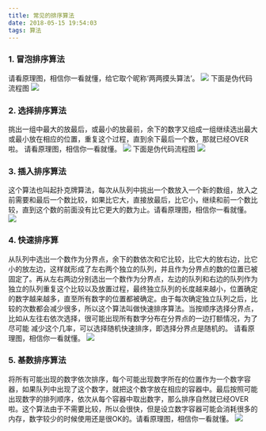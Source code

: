 ```yaml
---
title: 常见的排序算法
date: 2018-05-15 19:54:03
tags: 算法
---
```

### 1. 冒泡排序算法
请看原理图，相信你一看就懂，给它取个昵称‘两两摸头算法’。
![](bub.gif)
下面是伪代码流程图
![](pic.png)
### 2. 选择排序算法
挑出一组中最大的放最后，或最小的放最前，余下的数字又组成一组继续选出最大或最小放在相应的位置，重复这个过程，直到余下最后一个数，那就已经OVER啦。
请看原理图，相信你一看就懂。
![](sel.gif)
下面是伪代码流程图
![](selflow.png)
### 3. 插入排序算法
这个算法也叫起扑克牌算法，每次从队列中挑出一个数放入一个新的数组，放入之前需要和最后一个数比较，如果比它大，直接放最后，比它小，继续和前一个数比较，直到这个数的前面没有比它更大的数为止。请看原理图，相信你一看就懂。
![](ins.gif)
### 4. 快速排序算
从队列中选出一个数作为分界点，余下的数依次和它比较，比它大的放右边，比它小的放左边，这样就形成了左右两个独立的队列，并且作为分界点的数的位置已被固定了。再从左右两边分别选出一个数作为分界点，左边的队列和右边的队列作为独立的队列重复这个比较以及放置过程，最终独立队列的长度越来越小，位置确定的数字越来越多，直至所有数字的位置都被确定。由于每次确定独立队列之后，比较的次数都会减少很多，所以这个算法叫做快速排序算法。当按顺序选择分界点，比如从左往右依次选择，很可能出现所有数字分布在分界点的一边打额情况，为了尽可能
减少这个几率，可以选择随机快速排序，即选择分界点是随机的。
请看原理图，相信你一看就懂。
![](qui.gif)
### 5. 基数排序算法
将所有可能出现的数字依次排序，每个可能出现数字所在的位置作为一个数字容器，如果队列中出现了这个数字，就把这个数字放在相应的容器中。最后按照可能出现数字的排列顺序，依次从每个容器中取出数字，那么排序自然就已经OVER啦。这个算法由于不需要比较，所以会很快，但是设立数字容器可能会消耗很多的内存，数字较少的时候使用还是很OK的。请看原理图，相信你一看就懂。
![](red.gif)